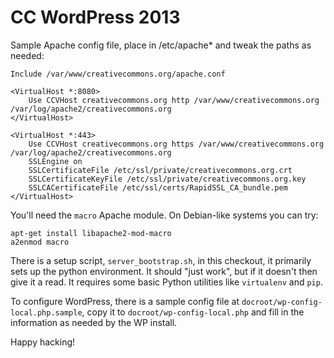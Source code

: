 # CC WordPress 2013

Sample Apache config file, place in /etc/apache* and tweak the paths
as needed:

    Include /var/www/creativecommons.org/apache.conf
    
    <VirtualHost *:8080>
        Use CCVHost creativecommons.org http /var/www/creativecommons.org /var/log/apache2/creativecommons.org
    </VirtualHost>
    
    <VirtualHost *:443>
        Use CCVHost creativecommons.org https /var/www/creativecommons.org /var/log/apache2/creativecommons.org
        SSLEngine on
        SSLCertificateFile /etc/ssl/private/creativecommons.org.crt
        SSLCertificateKeyFile /etc/ssl/private/creativecommons.org.key
        SSLCACertificateFile /etc/ssl/certs/RapidSSL_CA_bundle.pem
    </VirtualHost>

You'll need the <code>macro</code> Apache module. On Debian-like systems you can try:

    apt-get install libapache2-mod-macro
    a2enmod macro

There is a setup script, <code>server_bootstrap.sh</code>, in this
checkout, it primarily sets up the python environment. It should "just
work", but if it doesn't then give it a read. It requires some basic
Python utilities like <code>virtualenv</code> and <code>pip</code>.

To configure WordPress, there is a sample config file at
<code>docroot/wp-config-local.php.sample</code>, copy it to
<code>docroot/wp-config-local.php</code> and fill in the information
as needed by the WP install.

Happy hacking!